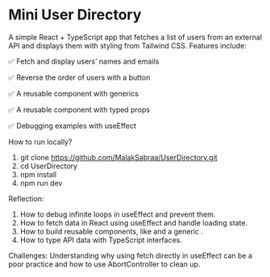 # Mini User Directory

A simple React + TypeScript app that fetches a list of users from an external API and displays them with styling from Tailwind CSS.
Features include:

✅ Fetch and display users’ names and emails

✅ Reverse the order of users with a button

✅ A reusable <List /> component with generics

✅ A reusable <Greeting /> component with typed props

✅ Debugging examples with useEffect

How to run locally?
1) git clone https://github.com/MalakSabraa/UserDirectory.git
2) cd UserDirectory
3) npm install
4) npm run dev

Reflection:
1) How to debug infinite loops in useEffect and prevent them.
2) How to fetch data in React using useEffect and handle loading state.
3) How to build reusable components, like <Greeting /> and a generic <List />.
4) How to type API data with TypeScript interfaces.

Challenges:
Understanding why using fetch directly in useEffect can be a poor practice and how to use AbortController to clean up.


